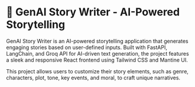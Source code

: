 # 🚀 GenAI Story Writer - AI-Powered Storytelling
GenAI Story Writer is an AI-powered storytelling application that generates engaging stories based on user-defined inputs. Built with FastAPI, LangChain, and Groq API for AI-driven text generation, the project features a sleek and responsive React frontend using Tailwind CSS and Mantine UI.

This project allows users to customize their story elements, such as genre, characters, plot, tone, key events, and moral, to craft unique narratives.
